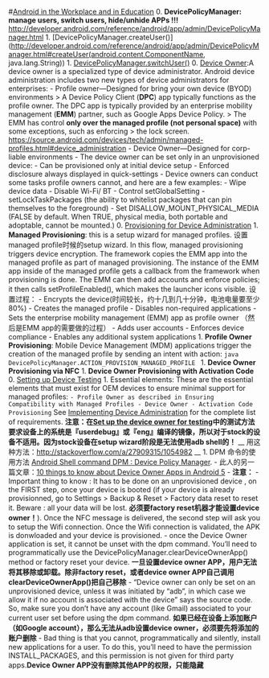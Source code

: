 #[Android in the Workplace and in Education](https://developer.android.com/about/versions/android-5.0.html#Enterprise)
0. **DevicePolicyManager: manage users, switch users, hide/unhide APPs !!!**
http://developer.android.com/reference/android/app/admin/DevicePolicyManager.html
	1. [DevicePolicyManager.createUser()](http://developer.android.com/reference/android/app/admin/DevicePolicyManager.html#createUser(android.content.ComponentName, java.lang.String))
	1. [DevicePolicyManager.switchUser()](http://developer.android.com/reference/android/app/admin/DevicePolicyManager.html#switchUser(android.content.ComponentName,%20android.os.UserHandle))
0. [Device Owner](https://developer.android.com/about/versions/android-5.0.html#DeviceOwner):A device owner is a specialized type of device administrator. 
Android device administration includes two new types of device administrators for enterprises:
	- Profile owner—Designed for bring your own device (BYOD) environments
		> A Device Policy Client (**DPC**) app typically functions as the profile owner. The DPC app is typically provided by an enterprise mobility management (**EMM**) partner, such as Google Apps Device Policy.
		> The EMM has control **only over the managed profile (not personal space)** with some exceptions, such as enforcing > the lock screen.
		https://source.android.com/devices/tech/admin/managed-profiles.html#device_administration
	- Device Owner—Designed for corp-liable environments
		- The device owner can be set only in an unprovisioned device:
			- Can be provisioned only at initial device setup
			- Enforced disclosure always displayed in quick-settings
		- Device owners can conduct some tasks profile owners cannot, and here are a few examples:
			- Wipe device data
			- Disable Wi-Fi/ BT
			- Control setGlobalSetting
			- setLockTaskPackages (the ability to whitelist packages that can pin themselves to the foreground)
			- Set DISALLOW_MOUNT_PHYSICAL_MEDIA (FALSE by default. When TRUE, physical media, both portable and adoptable, cannot be mounted.)
0. [Provisioning for Device Administration](https://source.android.com/devices/tech/admin/provision.html)
	1. __Managed Provisioning__: this is a setup wizard for managed profiles. 设置managed profile时候的setup wizard.
	In this flow, managed provisioning triggers device encryption. The framework copies the EMM app into the managed profile as part of managed provisioning. The instance of the EMM app inside of the managed profile gets a callback from the framework when provisioning is done.
	The EMM can then add accounts and enforce policies; it then calls setProfileEnabled(), which makes the launcher icons visible.
	设置过程：
		- Encrypts the device(时间较长，约十几到几十分钟，电池电量要至少80%)
		- Creates the managed profile
		- Disables non-required applications
		- Sets the enterprise mobility management (EMM) app as profile owner
		（然后是EMM app的需要做的过程）
		- Adds user accounts
		- Enforces device compliance
		- Enables any additional system applications
	1. __Profile Owner Provisioning__: Mobile Device Management (MDM) applications trigger the creation of the managed profile by sending an intent with action:
	```java
	DevicePolicyManager.ACTION_PROVISION_MANAGED_PROFILE
	```
	1. __Device Owner Provisioning via NFC__
	1. __Device Owner Provisioning with Activation Code__
0. [Setting up Device Testing](https://source.android.com/devices/tech/admin/testing-setup.html)
	1. Essential elements: These are the essential elements that must exist for OEM devices to ensure minimal support for managed profiles:
	```
	- Profile Owner as described in Ensuring Compatibility with Managed Profiles
	- Device Owner
	- Activation Code Provisioning
	```
	See [Implementing Device Administration](https://source.android.com/devices/tech/admin/implement.html) for the complete list of requirements.
	**注意：在[Set up the device owner for testing](https://source.android.com/devices/tech/admin/testing-setup.html#set_up_the_device_owner_for_testing)中的测试方法要求设备上的系统是『userdebug』或『eng』编译的镜像，所以对于stock的设备不适用。因为stock设备在setup wizard阶段是无法使用adb shell的！**
	__ 用这种方法：http://stackoverflow.com/a/27909315/1054982 __
	1. DPM 命令的使用方法  [Android Shell command DPM : Device Policy Manager](http://florent-dupont.blogspot.fr/2015/01/android-shell-command-dpm-device-policy.html). 
		- 此人的另一篇文章：[10 things to know about Device Owner Apps in Android 5](http://florent-dupont.blogspot.com/2015/02/10-things-to-know-about-device-owner.html)
		- **注意：**
			- Important thing to know : It has to be done on an unprovisioned device , on the FIRST step, once your device is booted (if your device is already provisionned, go to Settings > Backup & Reset > Factory data reset to reset it. Beware : all your data will be lost. **必须要factory reset机器才能设置device owner！**). Once the NFC message is delivered, the second step will ask you to setup the Wifi connection. Once the Wifi connection is validated, the APK is donwloaded and your device is provisioned. 
			- once the Device Owner application is set, it cannot be unset with the dpm command. You’ll need to programmatically use the DevicePolicyManager.clearDeviceOwnerApp() method or factory reset your device. **一旦设置device owner APP，用户无法将其移除或卸载。除非factory reset，或者device owner APP自己调用clearDeviceOwnerApp()把自己移除**
			- “Device owner can only be set on an unprovisioned device, unless it was initiated by “adb”, in which case we allow it if no account is associated with the device” says the source code. So, make sure you don’t have any account (like Gmail) associated to your current user set before using the dpm command. **如果已经在设备上添加账户（如Google account），那么无法从adb设置device owner，必须要先将添加的账户删除**
			- Bad thing is that you cannot, programmatically and silently, install new applications for a user. To do this, you’ll need to have the permission INSTALL_PACKAGES, and this permission is not given for third party apps.**Device Owner APP没有删除其他APP的权限，只能隐藏**